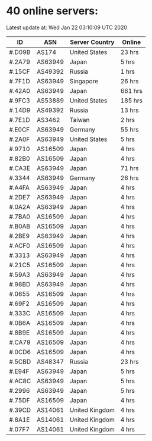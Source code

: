 # 40 online servers:

Latest update at: Wed Jan 22 03:10:09 UTC 2020

| ID | ASN | Server Country | Online |
| -- | --- | -------------- | ------ |
| #.D09B | AS174 | United States | 23 hrs |
| #.2A79 | AS63949 | Japan | 5 hrs |
| #.15CF | AS49392 | Russia | 1 hrs |
| #.7F1D | AS63949 | Singapore | 26 hrs |
| #.42A0 | AS63949 | Japan | 661 hrs |
| #.9FC3 | AS53889 | United States | 185 hrs |
| #.14D9 | AS49392 | Russia | 13 hrs |
| #.7E1D | AS3462 | Taiwan | 2 hrs |
| #.E0CF | AS63949 | Germany | 55 hrs |
| #.2A0F | AS63949 | United States | 5 hrs |
| #.9710 | AS16509 | Japan | 4 hrs |
| #.82B0 | AS16509 | Japan | 4 hrs |
| #.CA3E | AS63949 | Japan | 71 hrs |
| #.3344 | AS63949 | Germany | 26 hrs |
| #.A4FA | AS63949 | Japan | 4 hrs |
| #.2DE7 | AS63949 | Japan | 4 hrs |
| #.0A2A | AS63949 | Japan | 4 hrs |
| #.7BA0 | AS16509 | Japan | 4 hrs |
| #.B0AB | AS16509 | Japan | 4 hrs |
| #.2BE9 | AS63949 | Japan | 4 hrs |
| #.ACF0 | AS16509 | Japan | 4 hrs |
| #.3313 | AS63949 | Japan | 4 hrs |
| #.21C5 | AS16509 | Japan | 4 hrs |
| #.59A3 | AS63949 | Japan | 4 hrs |
| #.98BD | AS63949 | Japan | 4 hrs |
| #.0655 | AS16509 | Japan | 4 hrs |
| #.69F2 | AS16509 | Japan | 4 hrs |
| #.333C | AS16509 | Japan | 4 hrs |
| #.0B6A | AS16509 | Japan | 4 hrs |
| #.8B9E | AS16509 | Japan | 4 hrs |
| #.CA79 | AS16509 | Japan | 4 hrs |
| #.0CD6 | AS16509 | Japan | 4 hrs |
| #.5CBD | AS48347 | Russia | 23 hrs |
| #.E94F | AS63949 | Japan | 5 hrs |
| #.AC8C | AS63949 | Japan | 5 hrs |
| #.2996 | AS63949 | Japan | 5 hrs |
| #.75DF | AS16509 | Japan | 4 hrs |
| #.39CD | AS14061 | United Kingdom | 4 hrs |
| #.8A1E | AS14061 | United Kingdom | 4 hrs |
| #.07F7 | AS14061 | United Kingdom | 4 hrs |

